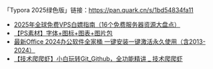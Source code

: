 「Typora 2025绿色版」链接：https://pan.quark.cn/s/1bd54834fa11
- [2025年全球免费VPS白嫖指南（16个免费服务器资源大盘点）](https://s.869hr.uk/r55)
- [【PS素材】字体+图标+图表+图片包](https://pan.quark.cn/s/26824cb19ca0)
- [最新Office 2024办公软件全家桶 一键安装一键激活永久使用（含2013-2024）](https://pan.quark.cn/s/2825e083a56a)
- [【技术爬爬虾】小白玩转Git_Github，全功能精讲 _ 技术爬爬虾](https://pan.quark.cn/s/4a6498bac805)